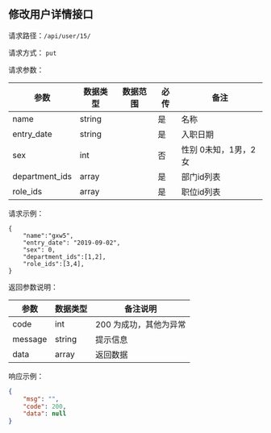 ## 修改用户详情接口



请求路径：`/api/user/15/`

请求方式： `put`

请求参数： 

| 参数      | 数据类型 | 数据范围 | 必传 | 备注                                             |
| --------- | -------- | -------- | ---- | ------------------------------------------------ |
| name | string      |          | 是   | 名称                     |
| entry_date | string      |          | 是   | 入职日期                      |
| sex | int      |          | 否   | 性别 0未知，1男，2女                     |
| department_ids | array    |          | 是   | 部门id列表 |
| role_ids | array    |          | 是   | 职位id列表 |


请求示例：

```
{
    "name":"gxw5",
    "entry_date": "2019-09-02",
    "sex": 0,
    "department_ids":[1,2],
    "role_ids":[3,4],
}
```



返回参数说明：

| 参数    | 数据类型 | 备注说明               |
| ------- | -------- | ---------------------- |
| code    | int      | 200 为成功，其他为异常 |
| message | string   | 提示信息               |
| data    | array    | 返回数据               |

响应示例：

```json
{
    "msg": "",
    "code": 200,
    "data": null
}
```